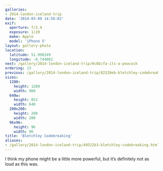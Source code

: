 ```yaml
---
galleries:
- 2014-london-iceland-trip
date: '2014-03-09 14:58:02'
exif:
  aperture: f/2.4
  exposure: 1/20
  make: Apple
  model: 'iPhone 5'
layout: gallery-photo
location:
  latitude: 51.998249
  longitude: -0.744062
next: /gallery/2014-london-iceland-trip/0c6bcfa-its-a-peacock
ordering: 13
previous: /gallery/2014-london-iceland-trip/82328eb-bletchley-codebreaking
sizes:
  1280:
    height: 1280
    width: 960
  640w:
    height: 853
    width: 640
  200x200:
    height: 200
    width: 200
  96x96:
    height: 96
    width: 96
title: 'Bletchley Codebreaking'
aliases:
- /gallery/2014-london-iceland-trip/49522b3-bletchley-codebreaking.html
---
```


I think my phone might be a little more powerful, but it’s definitely not as loud as this was.
